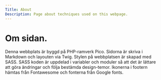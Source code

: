 ```yaml
---
Title: About
Description: Page about techniques used on this webpage.
---
```


Om sidan.
==================

Denna webbplats är byggd på PHP-ramverk Pico. Sidorna är skriva i Markdown och layouten via Twig. Stylen på webbplatsen är skapad med SASS. SASS koden är uppdelad i variabler och moduler så att det är lättare att göra ändringar och följa bestämda design-temor. Ikonerna i footern hämtas från Fontawesome och fonterna från Google fonts.
